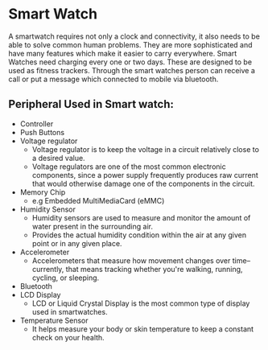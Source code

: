# Smart Watch
 A smartwatch requires not only a clock and connectivity, it also needs to be able to solve common human problems. They are more sophisticated and have many features which make it
 easier to carry everywhere. Smart Watches need charging every one or two days. These are designed to be used as fitness trackers. Through the smart watches person can receive a call or put a message which connected to mobile via bluetooth.
 
 ## Peripheral Used in Smart watch:
 - Controller
 - Push Buttons
 - Voltage regulator
   - Voltage regulator is to keep the voltage in a circuit relatively close to a desired value.
   - Voltage regulators are one of the most common electronic components, since a power supply frequently produces raw current that would otherwise damage one of the components in the circuit.
 - Memory Chip
   - e.g Embedded MultiMediaCard (eMMC)
 - Humidity Sensor 
   - Humidity sensors are used to measure and monitor the amount of water present in the surrounding air.
   - Provides the actual humidity condition within the air at any given point or in any given place.
 - Accelerometer 
   - Accelerometers that measure how movement changes over time–currently, that means tracking whether you're walking, running, cycling, or sleeping.
 - Bluetooth
 - LCD Display
   - LCD or Liquid Crystal Display is the most common type of display used in smartwatches.
 - Temperature Sensor
   - It helps measure your body or skin temperature to keep a constant check on your health.  

